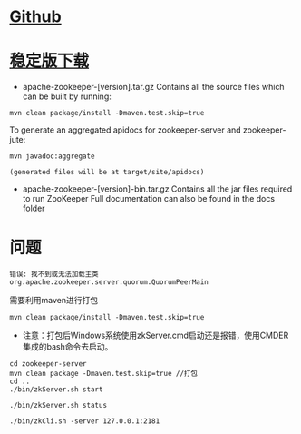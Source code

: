 # [Github](https://github.com/apache/zookeeper)

# [稳定版下载](https://www-us.apache.org/dist/zookeeper/stable/)
- apache-zookeeper-[version].tar.gz
Contains all the source files which can be built by running:
```
mvn clean package/install -Dmaven.test.skip=true
```
To generate an aggregated apidocs for zookeeper-server and zookeeper-jute:
```
mvn javadoc:aggregate
```
    (generated files will be at target/site/apidocs)
- apache-zookeeper-[version]-bin.tar.gz
	Contains all the jar files required to run ZooKeeper
	Full documentation can also be found in the docs folder

# 问题
```
错误: 找不到或无法加载主类 org.apache.zookeeper.server.quorum.QuorumPeerMain
```
需要利用maven进行打包
```
mvn clean package/install -Dmaven.test.skip=true
```

- 注意：打包后Windows系统使用zkServer.cmd启动还是报错，使用CMDER集成的bash命令去启动。

```
cd zookeeper-server
mvn clean package -Dmaven.test.skip=true //打包
cd ..
./bin/zkServer.sh start

./bin/zkServer.sh status

./bin/zkCli.sh -server 127.0.0.1:2181
```
